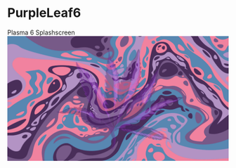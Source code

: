 # PurpleLeaf6
Plasma 6 Splashscreen
![alt text](https://github.com/smokey5787/PurpleLeaf6/blob/main/PurpleLeaf6/contents/previews/splash.png "preview")
